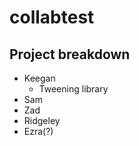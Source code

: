 # collabtest


## Project breakdown

* Keegan
  * Tweening library
* Sam
* Zad
* Ridgeley
* Ezra(?)
